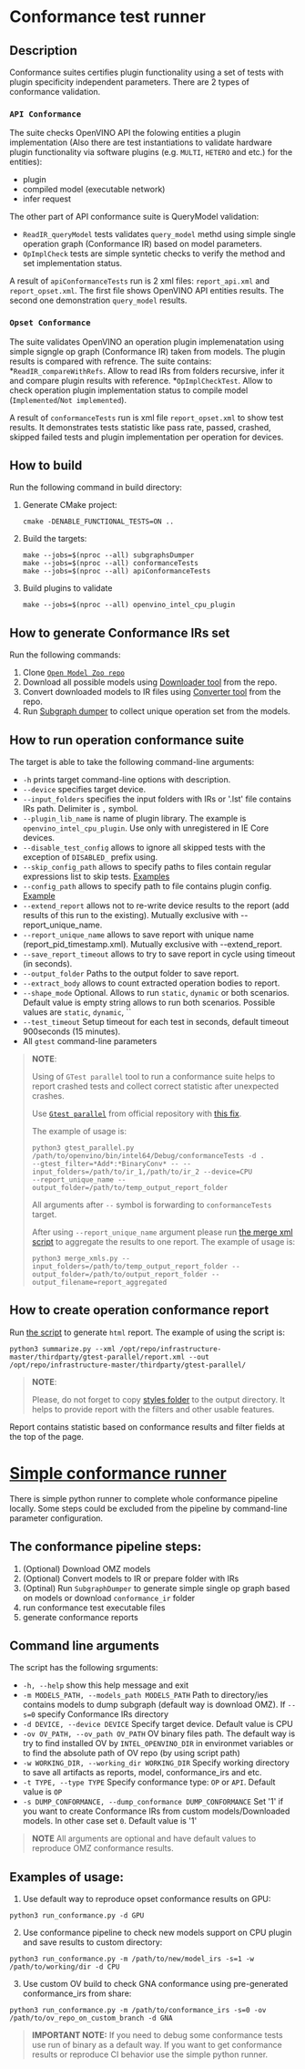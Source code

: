 # Conformance test runner

## Description
Conformance suites certifies plugin functionality using a set of tests with plugin specificity independent parameters. There are 2 types of conformance validation.

### `API Conformance`
The suite checks OpenVINO API the folowing entities a plugin implementation (Also there are test instantiations to validate hardware plugin functionality via software plugins (e.g. `MULTI`, `HETERO` and etc.) for the entities):
* plugin
* compiled model (executable network)
* infer request

The other part of API conformance suite is QueryModel validation:
* `ReadIR_queryModel` tests validates `query_model` methd using simple single operation graph (Conformance IR) based on model parameters.
* `OpImplCheck` tests are simple syntetic checks to verify the method and set implementation status.

A result of `apiConformanceTests` run is 2 xml files: `report_api.xml` and `report_opset.xml`. The first file shows OpenVINO API entities results. The second one demonstration `query_model` results.



### `Opset Conformance`
The suite validates OpenVINO an operation plugin implemenatation using simple signgle op graph (Conformance IR) taken from models. The plugin results is compared with refrence. The suite contains:
*`ReadIR_compareWithRefs`. Allow to read IRs from folders recursive, infer it and compare plugin results with reference.
*`OpImplCheckTest`. Allow to check operation plugin implementation status to compile model (`Implemented`/`Not implemented`).  

A result of `conformanceTests` run is xml file `report_opset.xml` to show test results. It demonstrates tests statistic like pass rate, passed, crashed, skipped failed tests and plugin implementation per operation for devices.

## How to build
Run the following command in build directory:
1. Generate CMake project:
   ```
   cmake -DENABLE_FUNCTIONAL_TESTS=ON ..
   ```
2. Build the targets:
   ```
   make --jobs=$(nproc --all) subgraphsDumper
   make --jobs=$(nproc --all) conformanceTests
   make --jobs=$(nproc --all) apiConformanceTests
   ```
3. Build plugins to validate
   ```
   make --jobs=$(nproc --all) openvino_intel_cpu_plugin
   ```
   
## How to generate Conformance IRs set
Run the following commands:
1. Clone [`Open Model Zoo repo`](https://github.com/openvinotoolkit/open_model_zoo)
2. Download all possible models using [Downloader tool](https://github.com/openvinotoolkit/open_model_zoo/blob/master/tools/model_tools/downloader.py) from the repo.
3. Convert downloaded models to IR files using [Converter tool](https://github.com/openvinotoolkit/open_model_zoo/blob/master/tools/model_tools/converter.py) from the repo.
4. Run [Subgraph dumper](./../subgraphs_dumper/README.md) to collect unique operation set from the models.



## How to run operation conformance suite
The target is able to take the following command-line arguments:
* `-h` prints target command-line options with description.
* `--device` specifies target device.
* `--input_folders` specifies the input folders with IRs or '.lst' file contains IRs path. Delimiter is `,` symbol.
* `--plugin_lib_name` is name of plugin library. The example is `openvino_intel_cpu_plugin`. Use only with unregistered in IE Core devices.
* `--disable_test_config` allows to ignore all skipped tests with the exception of `DISABLED_` prefix using.
* `--skip_config_path` allows to specify paths to files contain regular expressions list to skip tests. [Examples](./op_conformance_runner/skip_configs)
* `--config_path` allows to specify path to file contains plugin config. [Example](./op_conformance_runner/config/config_example.txt)
* `--extend_report` allows not to re-write device results to the report (add results of this run to the existing). Mutually exclusive with --report_unique_name.
* `--report_unique_name` allows to save report with unique name (report_pid_timestamp.xml). Mutually exclusive with --extend_report.
* `--save_report_timeout` allows to try to save report in cycle using timeout (in seconds).
* `--output_folder` Paths to the output folder to save report.
* `--extract_body` allows to count extracted operation bodies to report.
* `--shape_mode` Optional. Allows to run `static`, `dynamic` or both scenarios. Default value is empty string allows to run both scenarios. Possible values 
  are `static`, `dynamic`, ``
* `--test_timeout` Setup timeout for each test in seconds, default timeout 900seconds (15 minutes).
* All `gtest` command-line parameters

> **NOTE**:
> 
> Using of `GTest parallel` tool to run a conformance suite helps to report crashed tests and collect correct statistic after unexpected crashes. 
> 
> Use [`Gtest parallel`](https://github.com/google/gtest-parallel) from official repository with [this fix](https://github.com/google/gtest-parallel/pull/76).
> 
> The example of usage is:
> ```
> python3 gtest_parallel.py /path/to/openvino/bin/intel64/Debug/conformanceTests -d . 
> --gtest_filter=*Add*:*BinaryConv* -- --input_folders=/path/to/ir_1,/path/to/ir_2 --device=CPU 
> --report_unique_name --output_folder=/path/to/temp_output_report_folder
> ```
> All arguments after `--` symbol is forwarding to `conformanceTests` target.
> 
> After using `--report_unique_name` argument please run
> [the merge xml script](./../../../../ie_test_utils/functional_test_utils/layer_tests_summary/merge_xmls.py) 
> to aggregate the results to one report.
> The example of usage is:
> ```
> python3 merge_xmls.py --input_folders=/path/to/temp_output_report_folder --output_folder=/path/to/output_report_folder --output_filename=report_aggregated
> ```

## How to create operation conformance report
Run [the script](./../../../../ie_test_utils/functional_test_utils/layer_tests_summary/summarize.py) to generate `html` report.
The example of using the script is:
```
python3 summarize.py --xml /opt/repo/infrastructure-master/thirdparty/gtest-parallel/report.xml --out /opt/repo/infrastructure-master/thirdparty/gtest-parallel/
```
> **NOTE**:
>
> Please, do not forget to copy [styles folder](./../../../../ie_test_utils/functional_test_utils/layer_tests_summary/template) to the output directory. It 
> helps to provide report with the filters and other usable features.

Report contains statistic based on conformance results and filter fields at the top of the page.


# [Simple conformance runner](./../../../../ie_test_utils/functional_test_utils/layer_tests_summary/run_conformance.py)
There is simple python runner to complete whole conformance pipeline locally. Some steps could be excluded from the pipeline by command-line parameter configuration.

## The conformance pipeline steps:
1. (Optional) Download OMZ models
2. (Optional) Convert models to IR or prepare folder with IRs
3. (Optinal) Run `SubgraphDumper` to generate simple single op graph based on models or download `conformance_ir` folder
4. run conformance test executable files
5. generate conformance reports 

## Command line arguments
The script has the following srguments:
* `-h, --help`          show this help message and exit
* `-m MODELS_PATH, --models_path MODELS_PATH`
                        Path to directory/ies contains models to dump subgraph (default way is download OMZ). If `--s=0` specify Conformance IRs directory
* `-d DEVICE, --device DEVICE`
                        Specify target device. Default value is CPU
* `-ov OV_PATH, --ov_path OV_PATH`
                        OV binary files path. The default way is try to find installed OV by `INTEL_OPENVINO_DIR` in environmet variables or to find the absolute path of OV repo (by using script path)
* `-w WORKING_DIR, --working_dir WORKING_DIR`
                        Specify working directory to save all artifacts as reports, model, conformance_irs and etc.
* `-t TYPE, --type TYPE`
                        Specify conformance type: `OP` or `API`. Default value is `OP`
* `-s DUMP_CONFORMANCE, --dump_conformance DUMP_CONFORMANCE`
                        Set '1' if you want to create Conformance IRs from custom models/Downloaded models. In other case set `0`. Default value is '1'

> **NOTE**
> All arguments are optional and have default values to reproduce OMZ conformance results.

## Examples of usage:
1. Use default way to reproduce opset conformance results on GPU:
```
python3 run_conformance.py -d GPU
``` 
2. Use conformance pipeline to check new models support on CPU plugin and save results to custom directory:
```
python3 run_conformance.py -m /path/to/new/model_irs -s=1 -w /path/to/working/dir -d CPU
``` 
3. Use custom OV build to check GNA conformance using pre-generated conformance_irs from share:
```
python3 run_conformance.py -m /path/to/conformance_irs -s=0 -ov /path/to/ov_repo_on_custom_branch -d GNA
``` 


> **IMPORTANT NOTE:**
> If you need to debug some conformance tests use run of binary as a default way. If you want to get conformance results or reproduce CI behavior use the simple python runner.


